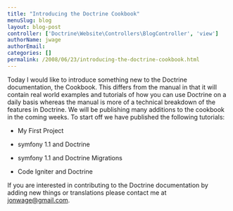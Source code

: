 ```yaml
---
title: "Introducing the Doctrine Cookbook"
menuSlug: blog
layout: blog-post
controller: ['Doctrine\Website\Controllers\BlogController', 'view']
authorName: jwage
authorEmail:
categories: []
permalink: /2008/06/23/introducing-the-doctrine-cookbook.html
---
```

<p>

Today I would like to introduce something new to the Doctrine
documentation, the Cookbook. This differs from the manual in that it
will contain real world examples and tutorials of how you can use
Doctrine on a daily basis whereas the manual is more of a technical
breakdown of the features in Doctrine. We will be publishing many
additions to the cookbook in the coming weeks. To start off we have
published the following tutorials:

</p><ul class="tree"><li>

My First Project

</li><li>

symfony 1.1 and Doctrine

</li><li>

symfony 1.1 and Doctrine Migrations

</li><li>

Code Igniter and Doctrine

</li></ul><p>

If you are interested in contributing to the Doctrine documentation by
adding new things or translations please contact me at
[jonwage@gmail.com](mailto:jonwage@gmail.com).

</p>


